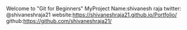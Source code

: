 Welcome to "Git for Beginners" MyProject
Name:shivanesh raja
twitter: @shivaneshraja21
website:https://shivaneshraja21.github.io/Portfolio/
github:https://github.com/shivaneshraja21/
